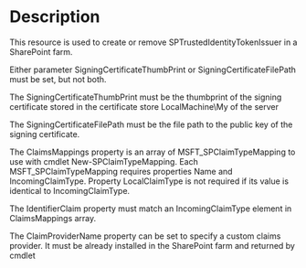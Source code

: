 # Description

This resource is used to create or remove SPTrustedIdentityTokenIssuer in a
SharePoint farm.

Either parameter SigningCertificateThumbPrint or SigningCertificateFilePath
must be set, but not both.

The SigningCertificateThumbPrint must be the thumbprint of the signing
certificate stored in the certificate store LocalMachine\My of the server

The SigningCertificateFilePath must be the file path to the public key of 
the signing certificate.

The ClaimsMappings property is an array of MSFT_SPClaimTypeMapping to use with cmdlet
New-SPClaimTypeMapping. Each MSFT_SPClaimTypeMapping requires properties Name
and IncomingClaimType. Property LocalClaimType is not required if its value is
identical to IncomingClaimType.

The IdentifierClaim property must match an IncomingClaimType element in
ClaimsMappings array.

The ClaimProviderName property can be set to specify a custom claims provider.
It must be already installed in the SharePoint farm and returned by cmdlet
